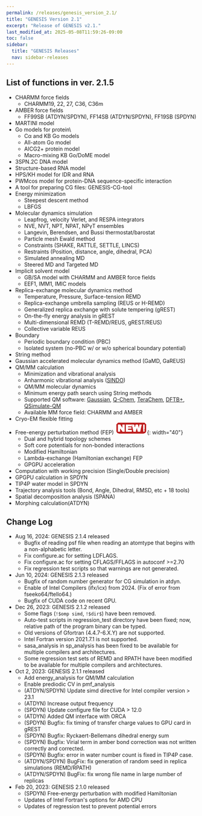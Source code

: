 ```yaml
---
permalink: /releases/genesis_version_2.1/
title: "GENESIS Version 2.1"
excerpt: "Release of GENESIS v2.1."
last_modified_at: 2025-05-08T11:59:26-09:00
toc: false
sidebar:
  title: "GENESIS Releases"
  nav: sidebar-releases
---
```


## List of functions in ver. 2.1.5

-   CHARMM force fields
    -   CHARMM19, 22, 27, C36, C36m
-   AMBER force fields
    -   FF99SB (ATDYN/SPDYN), FF14SB (ATDYN/SPDYN), FF19SB (SPDYN)
-   MARTINI model
-   Go models for protein\
    -   Cα and KB Go models
    -   All-atom Go model
    -   AICG2+ protein model
    -   Macro-mixing KB Go/DoME model
-   3SPN.2C DNA model
-   Structure-based RNA model
-   HPS/KH model for IDR and RNA
-   PWMcos model for protein-DNA sequence-specific interaction
-   A tool for preparing CG files: GENESIS-CG-tool
-   Energy minimization
    -   Steepest descent method
    -   LBFGS
-   Molecular dynamics simulation
    -   Leapfrog, velocity Verlet, and RESPA integrators
    -   NVE, NVT, NPT, NPAT, NPγT ensembles
    -   Langevin, Berendsen, and Bussi thermostat/barostat
    -   Particle mesh Ewald method
    -   Constraints (SHAKE, RATTLE, SETTLE, LINCS)
    -   Restraints (Position, distance, angle, dihedral, PCA)
    -   Simulated annealing MD
    -   Steered MD and Targeted MD
-   Implicit solvent model
    -   GB/SA model with CHARMM and AMBER force fields
    -   EEF1, IMM1, IMIC models
-   Replica-exchange molecular dynamics method
    -   Temperature, Pressure, Surface-tension REMD
    -   Replica-exchange umbrella sampling (REUS or H-REMD)
    -   Generalized replica exchange with solute tempering (gREST)
    -   On-the-fly energy analysis in gREST
    -   Multi-dimensional REMD (T-REMD/REUS, gREST/REUS)
    -   Collective variable REUS
-   Boundary
    -   Periodic boundary condition (PBC)
    -   Isolated system (no-PBC w/ or w/o spherical boundary potential)
-   String method
-   Gaussian accelerated molecular dynamics method (GaMD, GaREUS)
-   QM/MM calculation
    -   Minimization and vibrational analysis
    -   Anharmonic vibrational analysis
        ([SINDO](https://tms.riken.jp/en/research/software/sindo/))
    -   QM/MM molecular dynamics
    -   Minimum energy path search using String methods
    -   Supported QM software:
        [Gaussian](http://gaussian.com/), 
        [Q-Chem](http://www.q-chem.com), 
        [TeraChem](http://www.petachem.com), 
        [DFTB+](https://www.dftbplus.org), 
        [QSimulate-QM](https://qsimulate.com/academic)
    -   Available MM force field: CHARMM and AMBER
-   Cryo-EM flexible fitting
-   Free-energy perturbation method (FEP) ![](/assets/images/2016_04_icon4neworange.gif){: width="40"}
    -   Dual and hybrid topology schemes
    -   Soft core potentials for non-bonded interactions
    -   Modified Hamiltonian
    -   Lambda-exchange (Hamiltonian exchange) FEP
    -   GPGPU acceleration
-   Computation with working precision (Single/Double precision)
-   GPGPU calculation in SPDYN
-   TIP4P water model in SPDYN
-   Trajectory analysis tools (Bond, Angle, Dihedral, RMSD, etc + 18
    tools)
-   Spatial decomposition analysis (SPANA)
-   Morphing calculation(ATDYN)


## Change Log

-   Aug 16, 2024: GENESIS 2.1.4 released
    -   Bugfix of reading psf file when reading an atomtype that begins
        with a non-alphabetic letter.
    -   Fix configure.ac for setting LDFLAGS.
    -   Fix configure.ac for setting CFLAGS/FFLAGS in autoconf \>=2.70
    -   Fix regression test scripts so that warnings are not generated.
-   Jun 10, 2024: GENESIS 2.1.3 released
    -   Bugfix of random number generator for CG simulation in atdyn.
    -   Enable of Intel Compilers (ifx/icx) from 2024. (Fix of error
        from fseeko64/ftello64.)
    -   Bugfix of CUDA code on recent GPU.
-   Dec 26, 2023: GENESIS 2.1.2 released
    -   Some flags (`!$omp simd`, `!$dir$`) have been removed.
    -   Auto-test scripts in regression_test directory have been fixed;
        now, relative path of the program binary can be typed.
    -   Old versions of Gfortran (4.4.7-6.X.Y) are not supported.
    -   Intel Fortran version 2021.7.1 is not supported.
    -   sasa_analysis in sp_analysis has been fixed to be available for
        multiple compilers and architectures.
    -   Some regression test sets of REMD and RPATH have been modified
        to be available for multiple compilers and architectures.
-   Oct 2, 2023: GENESIS 2.1.1 released
    -   Add energy_analysis for QM/MM calculation
    -   Enable prediodic CV in pmf_analysis
    -   (ATDYN/SPDYN) Update simd directive for Intel compiler version > 23.1
    -   (ATDYN) Increase output frequency
    -   (SPDYN) Update configure file for CUDA > 12.0
    -   (ATDYN) Added QM interface with ORCA
    -   (SPDYN) Bugfix: fix timing of transfer charge values to GPU card
        in gREST
    -   (SPDYN) Bugfix: Ryckaert-Bellemans dihedral energy sum
    -   (SPDYN) Bugfix: Virial term in amber bond correction was not
        written correctly and corrected.
    -   (SPDYN) Bugfix: error in water number count is fixed in TIP4P
        case.
    -   (ATDYN/SPDYN) BugFix: fix generation of random seed in replica
        simulations (REMD/RPATH)
    -   (ATDYN/SPDYN) BugFix: fix wrong file name in large number of
        replicas
-   Feb 20, 2023: GENESIS 2.1.0 released
    -   (SPDYN) Free-energy perturbation with modified Hamiltonian
    -   Updates of Intel Fortran's options for AMD CPU
    -   Updates of regression test to prevent potential errors
